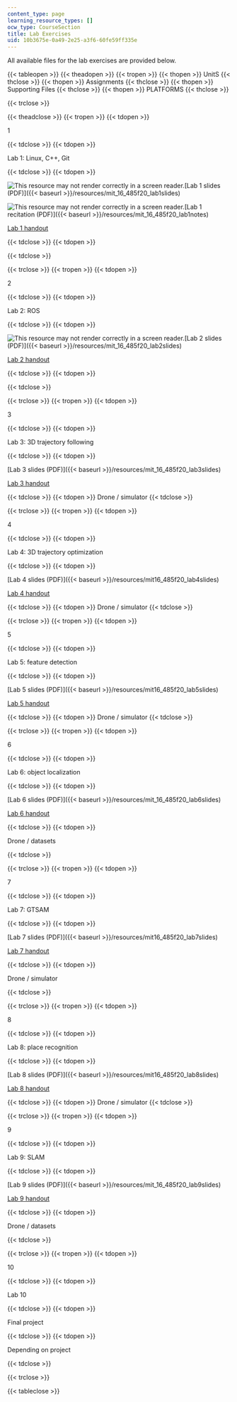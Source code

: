 ```yaml
---
content_type: page
learning_resource_types: []
ocw_type: CourseSection
title: Lab Exercises
uid: 10b3675e-0a49-2e25-a3f6-60fe59ff335e
---
```


All available files for the lab exercises are provided below.

{{< tableopen >}}
{{< theadopen >}}
{{< tropen >}}
{{< thopen >}}
UnitS
{{< thclose >}}
{{< thopen >}}
Assignments
{{< thclose >}}
{{< thopen >}}
Supporting Files
{{< thclose >}}
{{< thopen >}}
PLATFORMS
{{< thclose >}}

{{< trclose >}}

{{< theadclose >}}
{{< tropen >}}
{{< tdopen >}}


1


{{< tdclose >}}
{{< tdopen >}}


Lab 1: Linux, C++, Git


{{< tdclose >}}
{{< tdopen >}}


![This resource may not render correctly in a screen reader.](/images/inacessible.gif)[Lab 1 slides (PDF)]({{< baseurl >}}/resources/mit_16_485f20_lab1slides)

![This resource may not render correctly in a screen reader.](/images/inacessible.gif)[Lab 1 recitation (PDF)]({{< baseurl >}}/resources/mit_16_485f20_lab1notes)

[Lab 1 handout](https://vnav.mit.edu/labs/lab1/)


{{< tdclose >}}
{{< tdopen >}}



{{< tdclose >}}

{{< trclose >}}
{{< tropen >}}
{{< tdopen >}}


2


{{< tdclose >}}
{{< tdopen >}}


Lab 2: ROS


{{< tdclose >}}
{{< tdopen >}}


![This resource may not render correctly in a screen reader.](/images/inacessible.gif)[Lab 2 slides (PDF)]({{< baseurl >}}/resources/mit_16_485f20_lab2slides)

[Lab 2 handout](https://vnav.mit.edu/labs/lab2/)


{{< tdclose >}}
{{< tdopen >}}



{{< tdclose >}}

{{< trclose >}}
{{< tropen >}}
{{< tdopen >}}


3


{{< tdclose >}}
{{< tdopen >}}


Lab 3: 3D trajectory following


{{< tdclose >}}
{{< tdopen >}}


[Lab 3 slides (PDF)]({{< baseurl >}}/resources/mit_16_485f20_lab3slides) 

[Lab 3 handout](https://vnav.mit.edu/labs/lab3/)


{{< tdclose >}}
{{< tdopen >}}
Drone / simulator
{{< tdclose >}}

{{< trclose >}}
{{< tropen >}}
{{< tdopen >}}


4


{{< tdclose >}}
{{< tdopen >}}


Lab 4: 3D trajectory optimization


{{< tdclose >}}
{{< tdopen >}}


[Lab 4 slides (PDF)]({{< baseurl >}}/resources/mit16_485f20_lab4slides)

[Lab 4 handout](https://vnav.mit.edu/labs/lab4/)


{{< tdclose >}}
{{< tdopen >}}
Drone / simulator
{{< tdclose >}}

{{< trclose >}}
{{< tropen >}}
{{< tdopen >}}


5


{{< tdclose >}}
{{< tdopen >}}


Lab 5: feature detection


{{< tdclose >}}
{{< tdopen >}}


[Lab 5 slides (PDF)]({{< baseurl >}}/resources/mit16_485f20_lab5slides)

[Lab 5 handout](https://vnav.mit.edu/labs/lab5/)


{{< tdclose >}}
{{< tdopen >}}
Drone / simulator
{{< tdclose >}}

{{< trclose >}}
{{< tropen >}}
{{< tdopen >}}


6


{{< tdclose >}}
{{< tdopen >}}


Lab 6: object localization


{{< tdclose >}}
{{< tdopen >}}


[Lab 6 slides (PDF)]({{< baseurl >}}/resources/mit_16_485f20_lab6slides)

[Lab 6 handout](https://vnav.mit.edu/labs/lab6/)


{{< tdclose >}}
{{< tdopen >}}


Drone / datasets


{{< tdclose >}}

{{< trclose >}}
{{< tropen >}}
{{< tdopen >}}


7


{{< tdclose >}}
{{< tdopen >}}


Lab 7: GTSAM


{{< tdclose >}}
{{< tdopen >}}


[Lab 7 slides (PDF)]({{< baseurl >}}/resources/mit16_485f20_lab7slides)

[Lab 7 handout](https://vnav.mit.edu/labs/lab7/)


{{< tdclose >}}
{{< tdopen >}}


Drone / simulator


{{< tdclose >}}

{{< trclose >}}
{{< tropen >}}
{{< tdopen >}}


8


{{< tdclose >}}
{{< tdopen >}}


Lab 8: place recognition


{{< tdclose >}}
{{< tdopen >}}


[Lab 8 slides (PDF)]({{< baseurl >}}/resources/mit16_485f20_lab8slides)

[Lab 8 handout](https://vnav.mit.edu/labs/lab8/)


{{< tdclose >}}
{{< tdopen >}}
Drone / simulator
{{< tdclose >}}

{{< trclose >}}
{{< tropen >}}
{{< tdopen >}}


9


{{< tdclose >}}
{{< tdopen >}}


Lab 9: SLAM


{{< tdclose >}}
{{< tdopen >}}


[Lab 9 slides (PDF)]({{< baseurl >}}/resources/mit_16_485f20_lab9slides)

[Lab 9 handout](https://vnav.mit.edu/labs/lab9/)


{{< tdclose >}}
{{< tdopen >}}


Drone / datasets


{{< tdclose >}}

{{< trclose >}}
{{< tropen >}}
{{< tdopen >}}


10


{{< tdclose >}}
{{< tdopen >}}


Lab 10


{{< tdclose >}}
{{< tdopen >}}


Final project


{{< tdclose >}}
{{< tdopen >}}


Depending on project


{{< tdclose >}}

{{< trclose >}}

{{< tableclose >}}